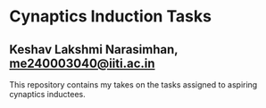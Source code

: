 # Cynaptics Induction Tasks
## Keshav Lakshmi Narasimhan, me240003040@iiti.ac.in

This repository contains my takes on the tasks assigned to aspiring cynaptics inductees.

